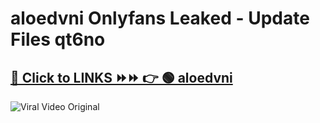 
 # aloedvni Onlyfans Leaked - Update Files qt6no

## <h2><a href="https://clipsfans.com/aloedvni&ref=git">🔗 Click to LINKS ⏩⏩ 👉 🟢 aloedvni </a></h2>

<a href="https://clipsfans.com/aloedvni&ref=git" rel="nofollow" data-target="animated-image.originalLink"><img src="https://i.ibb.co.com/xMMVF88/686577567.gif" alt="Viral Video Original" style="max-width: 100%; display: inline-block;" data-target="animated-image.originalImage"></a>

